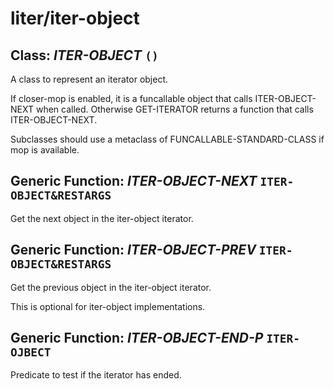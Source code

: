 # liter/iter-object

## Class: _ITER-OBJECT_ `()`

A class to represent an iterator object.

If closer-mop is enabled, it is a funcallable object that calls ITER-OBJECT-NEXT when called.
Otherwise GET-ITERATOR returns a function that calls ITER-OBJECT-NEXT.

Subclasses should use a metaclass of FUNCALLABLE-STANDARD-CLASS if mop is available.


## Generic Function: _ITER-OBJECT-NEXT_ `ITER-OBJECT&RESTARGS`
Get the next object in the iter-object iterator.


## Generic Function: _ITER-OBJECT-PREV_ `ITER-OBJECT&RESTARGS`
Get the previous object in the iter-object iterator.

This is optional for iter-object implementations.


## Generic Function: _ITER-OBJECT-END-P_ `ITER-OJBECT`
Predicate to test if the iterator has ended.


